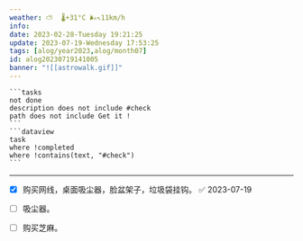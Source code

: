 ```yaml
---
weather: ⛅️  🌡️+31°C 🌬️↖11km/h
info: 
date: 2023-02-28-Tuesday 19:21:25
update: 2023-07-19-Wednesday 17:53:25
tags: [alog/year2023,alog/month07]
id: alog20230719141005
banner: "![[astrowalk.gif]]"
---
```

````ad-todo
```tasks
not done
description does not include #check
path does not include Get it !
```
```dataview
task
where !completed
where !contains(text, "#check")
```
````
---

- [x] 购买网线，桌面吸尘器，脸盆架子，垃圾袋挂钩。 ✅ 2023-07-19
- [ ] 吸尘器。
- [ ] 购买芝麻。
 
